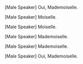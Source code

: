 [Male Speaker]
Oui, Mademoiselle.

[Male Speaker]
Moiselle.

[Male Speaker]
Moiselle.

[Male Speaker]
Mademoiselle.

[Male Speaker]
Mademoiselle.

[Male Speaker]
Oui, Mademoiselle.
